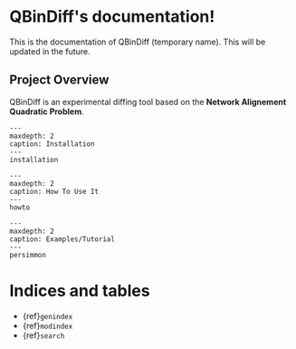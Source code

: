 # QBinDiff's documentation!

This is the documentation of QBinDiff (temporary name).
This will be updated in the future.

## Project Overview

QBinDiff is an experimental diffing tool based on the **Network Alignement Quadratic Problem**.

```{toctree}
---
maxdepth: 2
caption: Installation
---
installation
```

```{toctree}
---
maxdepth: 2
caption: How To Use It
---
howto
```

```{toctree}
---
maxdepth: 2
caption: Examples/Tutorial
---
persimmon
```

# Indices and tables

* {ref}`genindex`
* {ref}`modindex`
* {ref}`search`
